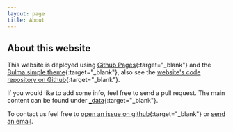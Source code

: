 ```yaml
---
layout: page
title: About
---
```


## About this website
This website is deployed using [Github Pages](https://pages.github.com/){:target="_blank"} and the [Bulma simple theme](https://github.com/ianfab/bulma-simple-theme){:target="_blank"}, also see the [website's code repository on Github](https://github.com/chess-variants/chess-variants.github.io){:target="_blank"}.

If you would like to add some info, feel free to send a pull request. The main content can be found under [_data](https://github.com/chess-variants/chess-variants.github.io/tree/main/_data){:target="_blank"}.

To contact us feel free to [open an issue on github](https://github.com/chess-variants/chess-variants.github.io/issues){:target="_blank"} or [send an email](chessvariantinfo@gmail.com).
